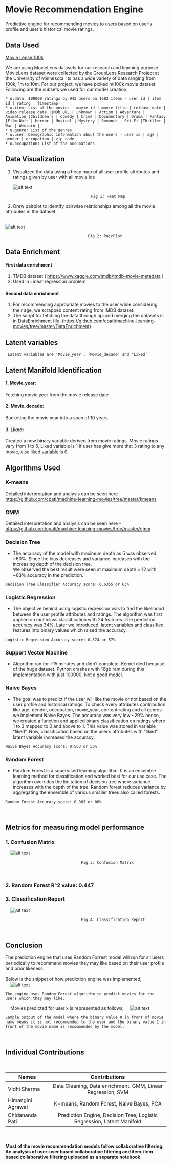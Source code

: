 # Movie Recommendation Engine

Predictive engine for recommending movies to users based on user's profile and user's historical movie ratings.

## Data Used

[Movie Lense 100k](https://grouplens.org/datasets/movielens/100k/)

We are using MovieLens datasets for our research and learning purpose. MovieLens dataset were collected by the GroupLens Research Project at the University of Minnesota. Its has a wide variety of data ranging from 100k, 1m to 10m. For our project, we have picked ml100k movie dataset. Following are the subsets we used for our model creation, 
 
 ```
 * u.data: 100000 ratings by 943 users on 1682 items - user id | item id | rating | timestamp 
 * u.item: List of the movies - movie id | movie title | release date | video release date |IMDb URL | unknown | Action | Adventure | Animation |Children's | Comedy | Crime | Documentary | Drama | Fantasy |Film-Noir | Horror | Musical | Mystery | Romance | Sci-Fi |Thriller | War | Western |
 * u.genre: List of the genres
 * u.user: Demographic information about the users - user id | age | gender | occupation | zip code
 * u.occupation: List of the occupations
 ```
 
 ## Data Visualization 
  1. Visualized the data using a heap map of all user profile attributes and ratings given by user with all movie ids
  &nbsp;
  
  
     ![alt text](./HeatMap.png)
     ```
                                       Fig 1: Heat Map
      ```                 
   &nbsp;
   2. Drew pairplot to identify pairwise relationships among all the movie attributes in the dataset<br>
   &nbsp;
   
   
   ![alt text](./PairPlot.png)
   ```
                                       Fig 2: PairPlot
   ```
   

## Data Enrichment
#### First data enrichment 
1. TMDB dataset ( https://www.kaggle.com/tmdb/tmdb-movie-metadata )
2. Used in Linear regression problem 
#### Second data enrichment
1. For recommending appropriate movies to the user while considering their age, we scrapped content rating from IMDB dataset.
2. The script for fetching the data through api and merging the datasets is in DataEnrichment file. (https://github.com/cpati/machine-learning-movies/tree/master/DataEnrichment)

## Latent variables 
```
 Latent variables are ‘Movie_year’, ‘Movie_decade’ and ‘Liked’
```
## Latent Manifold Identification  
#### 1. Movie_year: 
 Fetching movie year from the movie release date 
#### 2. Movie_decade: 
Bucketing the movie year into a span of 10 years
#### 3. Liked: 
Created a new binary variable derived from movie ratings. Movie ratings vary from 1 to 5, Liked variable is 1 if user has give more that 3 rating to any movie, else liked variable is 0.

## Algorithms Used
 ### K-means
   Detailed interpretation and analysis can be seen here - <br> https://github.com/cpati/machine-learning-movies/tree/master/kmeans
 ### GMM
   Detailed interpretation and analysis can be seen here - <br> https://github.com/cpati/machine-learning-movies/tree/master/gmm
 ### Decision Tree
  * The accuracy of the model with maximum depth as 5 was observed ~60%. Since the bias decreases and variance increases with the increasing depth of the decision tree. <br>We observed the best result were seen at maximum depth = 12 with ~63% accuracy in the prediction.
  ```
  Decision Tree Classifier Accuracy score: 0.6355 or 63%
  ```
 ### Logistic Regression
 * The objective behind using logistic regression was to find the likelihood between the user profile attributes and ratings. The algorithm was first applied on multiclass classification with 24 features. The prediction accuracy was 34%. Later we introduced, latent variables and classified features into binary values which raised the accuracy.
 ```
 Logistic Regression Accuracy score: 0.574 or 57%
 ```
 ### Support Vector Machine
  * Algorithm ran for ~15 minutes and didn’t complete. Kernel died because of the huge dataset. Python crashes with 16gb ram during this implementation with just 100000. Not a good model.
 ### Naive Bayes
 * The goal was to predict if the user will like the movie or not based on the user profile and historical ratings. To check every attributes contribution like age, gender, occupation, movie_year, content rating and all genres we implement Naive  Bayes. The accuracy was very low ~29% hence, we created a function and applied binary classification on ratings where 1 to 3 mapped to 0 and above to 1. This value was stored in variable “liked”. Now, classification based on the user’s attributes with “liked” latent variable increased the accuracy.
 ```
 Naive Bayes Accuracy score: 0.563 or 56%
 ```
 ### Random Forest
 * Random Forest is a supervised learning algorithm. It is an ensemble learning method for classification and worked best for our use case. The algorithm overrides the limitation of decision tree where variance increases with the depth of the tree. Random forest reduces variance by aggregating the ensemble of various smaller trees also called forests.
 ```
 Random Forest Accuracy score: 0.863 or 86%
 ```
 &nbsp;
 &nbsp;
 ## Metrics for measuring model performance 
 ### 1. Confusion Matrix
 &nbsp;
 &nbsp;
 ![alt text](./ConfusionMatrix.png)
 ```
                                  Fig 3: Confusion Matrix
 ```
 &nbsp;
 ### 2. Random Forest R^2 value: 0.447
 ### 3. Classification Report
 &nbsp;
 &nbsp;
 ![alt text](./ClassificationReport.png)
 ```
                                  Fig 4: Classification Report
 ```
 &nbsp;
 
 ## Conclusion
 The prediction engine that uses Random Forrest model will run for all users periodically to recommend movies they may like based on their user profile and prior likeness.
 &nbsp;<br><br>
 Below is the snippet of how prediction engine was implemented,<br>
  &nbsp;
  &nbsp;
 ![alt text](./PredictionEngine.png)
 ```
 The engine uses Random Forest algorithm to predict movies for the users which they may like.
 ```
 &nbsp;
 &nbsp;
 Movies predicted for user x is represented as follows,
   &nbsp;
   &nbsp;
 ![alt text](./PredictedMovies.png)
 ```
 Sample output of the model where the binary value 0 in front of movie name means it is not recommended to the user and the binary value 1 in front of the movie name is recommended by the model.
 ```
 &nbsp;
 
 ## Individual Contributions 
 <br>
 
|    Names          | Contributions                 | 
| ----------------- |:-----------------------------:| 
| Vidhi Sharma      | Data Cleaning, Data enrichment, GMM, Linear Regression, SVM | 
| Himangini Agrawal | K-means, Random Forest, Naive Bayes, PCA      |  
| Chidananda Pati   | Prediction Engine, Decision Tree, Logistic Regression, Latent Manifold      |   

&nbsp;
#### Most of the movie recommendation models follow collaborative filtering. An analysis of user-user based collaborative filtering and item-item based collaborative filtering uploaded as a separate notebook. 
 
